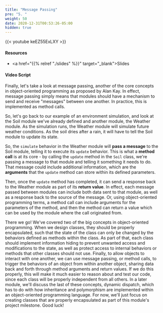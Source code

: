 ```yaml
---
title: "Message Passing"
pre: "5. "
weight: 50
date: 2020-12-31T00:53:26-05:00
hidden: true
---
```


{{< youtube keEZ55ExLXY   >}}

#### Resources

* <a href="{{% relref "./slides" %}}" target="_blank">Slides</a>

#### Video Script

Finally, let's take a look at message passing, another of the core concepts in object-oriented programming as proposed by Alan Kay. In effect, message passing simply means that modules should have a mechanism to send and receive "messages" between one another. In practice, this is implemented as method calls. 

So, let's go back to our example of an environment simulation, and look at the Soil module we've already defined and another module, the Weather module. As the simulation runs, the Weather module will simulate future weather conditions. As the soil dries after a rain, it will have to tell the Soil module to update its state.

So, the `simulate` behavior in the Weather module will **pass a message** to the Soil module, telling it to execute its `update` behavior. This is what a **method call** is at its core - by calling the `update` method in the `Soil` class, we're passing a message to that module and telling it something it needs to do. That message could include additional information, which are the **arguments** that the `update` method can store within its defined parameters. 

Then, once the `update` method has completed, it can send a response back to the Weather module as part of its **return value**. In effect, each message passed between modules can include both data sent to that module, as well as a response back to the source of the message. Or, using object-oriented programming terms, a method call can include arguments for the parameters of the method, and then the method can return a value which can be used by the module where the call originated from. 

There we go! We've covered two of the big concepts in object-oriented programming. When we design classes, they should be properly encapsulated, such that the state of the class can only be changed by the behaviors defined as methods within the class. As part of that, each class should implement information hiding to prevent unwanted access and modifications to the state, as well as protect access to internal behaviors or methods that other classes should not use. Finally, to allow objects to interact with one another, we can use message passing, or method calls, to trigger the behaviors of an object from within another object, sharing data back and forth through method arguments and return values. If we do this properly, this will make it much easier to reason about and test our code, since each class will be properly independent from all others. In a later module, we'll discuss the last of these concepts, dynamic dispatch, which has to do with how inheritance and polymorphism are implemented within an object-oriented programming language. For now, we'll just focus on creating classes that are properly encapsulated as part of this module's project milestone. Good luck!